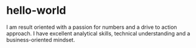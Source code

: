 # hello-world

I am result oriented with a passion for numbers and a drive to action approach. 
I have excellent analytical skills, technical understanding and a business-oriented mindset.
